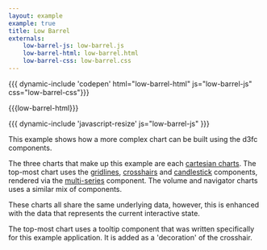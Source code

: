 ```yaml
---
layout: example
example: true
title: Low Barrel
externals:
    low-barrel-js: low-barrel.js
    low-barrel-html: low-barrel.html
    low-barrel-css: low-barrel.css
---
```


{{{ dynamic-include 'codepen' html="low-barrel-html" js="low-barrel-js" css="low-barrel-css"}}}

<style>
{{{low-barrel-css}}}
</style>

{{{low-barrel-html}}}

{{{ dynamic-include 'javascript-resize' js="low-barrel-js" }}}

This example shows how a more complex chart can be built using the d3fc components.

The three charts that make up this example are each [cartesian charts](../../components/chart/cartesian.html). The top-most chart uses the [gridlines](../../components/annotation/gridlines.html), [crosshairs](../../components/tool/crosshairs.html) and [candlestick](../../components/series/candlestick.html) components, rendered via the [multi-series](../../components/series/multi.html) component. The volume and navigator charts uses a similar mix of components.

These charts all share the same underlying data, however, this is enhanced with the data that represents the current interactive state.

The top-most chart uses a tooltip component that was written specifically for this example application. It is added as a 'decoration' of the crosshair.
